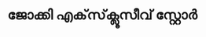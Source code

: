 ---
title: "ജോക്കി എക്‌സ്‌ക്ലൂസീവ് സ്റ്റോർ"
url: /muvaarrrrupulll/jookki-ekskluusiiv-srrrroo/
shop: Kleidung
---